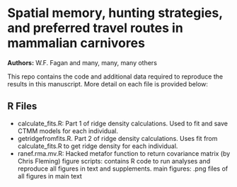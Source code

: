 # Spatial memory, hunting strategies, and preferred travel routes in mammalian carnivores

<b>Authors:</b> W.F. Fagan and many, many, many others

<insert abstract here>

This repo contains the code and additional data required to reproduce the results in this manuscript. More detail on each file is provided below:

## R Files
- calculate_fits.R: Part 1 of ridge density calculations. Used to fit and save CTMM models for each individual. 
- getridgefromfits.R. Part 2 of ridge density calculations. Uses fit from calculate_fits.R to get ridge density for each individual.
- ranef.rma.mv.R: Hacked metafor function to return covariance matrix (by Chris Fleming)
figure scripts: contains R code to run analyses and reproduce all figures in text and supplements.
main figures: .png files of all figures in main text
